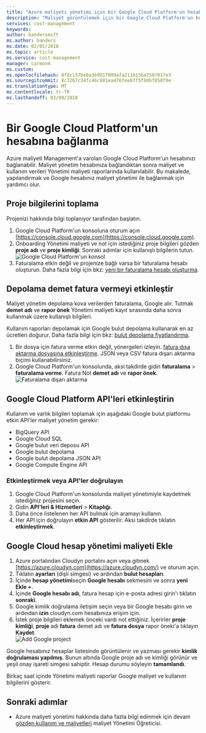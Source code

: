 ```yaml
---
title: "Azure maliyeti yönetimi için bir Google Cloud Platform'un hesabı bağlama | Microsoft Docs"
description: "Maliyet görüntülemek için bir Google Cloud Platform'un hesap bağlanın ve kullanım verilerini maliyet Yönetimi'nde repots."
services: cost-management
keywords: 
author: bandersmsft
ms.author: banders
ms.date: 02/05/2018
ms.topic: article
ms.service: cost-management
manager: carmonm
ms.custom: 
ms.openlocfilehash: 8f8c157be0a369817099afa211015ba7587017e3
ms.sourcegitcommit: 8c3267c34fc46c681ea476fee87f5fb0bf858f9e
ms.translationtype: MT
ms.contentlocale: tr-TR
ms.lasthandoff: 03/09/2018
---
```

# <a name="connect-a-google-cloud-platform-account"></a>Bir Google Cloud Platform'un hesabına bağlanma

Azure maliyeti Management'a varolan Google Cloud Platform'un hesabınızı bağlanabilir. Maliyet yönetim hesabınıza bağlandıktan sonra maliyet ve kullanım verileri Yönetimi maliyeti raporlarında kullanılabilir. Bu makalede, yapılandırmak ve Google hesabınız maliyet yönetimi ile bağlanmak için yardımcı olur.

## <a name="collect-project-information"></a>Proje bilgilerini toplama

Projenizi hakkında bilgi toplanıyor tarafından başlatın.

1. Google Cloud Platform'un konsoluna oturum açın [https://console.cloud.google.com](https://console.cloud.google.com).
2. Onboarding Yönetimi maliyeti ve not için istediğiniz proje bilgileri gözden **proje adı** ve **proje kimliği**. Sonraki adımlar için kullanışlı bilgilerin tutun.  
    ![Google Cloud Platform'un konsol](./media/connect-google-account/gcp-console01.png)
3. Faturalama etkin değil ve projenize bağlı varsa bir faturalama hesabı oluşturun. Daha fazla bilgi için bkz: [yeni bir faturalama hesabı oluşturma](https://cloud.google.com/billing/docs/how-to/manage-billing-account#create\_a\_new\_billing\_account).

## <a name="enable-storage-bucket-billing-export"></a>Depolama demet fatura vermeyi etkinleştir

Maliyet yönetim depolama kova verilerden faturalama, Google alır. Tutmak **demet adı** ve **rapor önek** Yönetimi maliyeti kayıt sırasında daha sonra kullanmak üzere kullanışlı bilgileri.

Kullanım raporları depolamak için Google bulut depolama kullanarak en az ücretleri doğurur. Daha fazla bilgi için bkz: [bulut depolama fiyatlandırma](https://cloud.google.com/storage/pricing).

1. Bir dosya için fatura verme etkin değil, yönergeleri izleyin. [fatura dışa aktarma dosyasına etkinleştirme](https://cloud.google.com/billing/docs/how-to/export-data-file#how_to_enable_billing_export_to_a_file). JSON veya CSV fatura dışarı aktarma biçimi kullanabilirsiniz.
2. Google Cloud Platform'un konsolunda, aksi takdirde gidin **faturalama** > **faturalama verme**. Fatura Not **demet adı** ve **rapor önek**.  
    ![Faturalama dışarı aktarma](./media/connect-google-account/billing-export.png)

## <a name="enable-google-cloud-platform-apis"></a>Google Cloud Platform API'leri etkinleştirin

Kullanım ve varlık bilgileri toplamak için aşağıdaki Google bulut platformu etkin API'ler maliyet yönetim gerekir:

- BigQuery API
- Google Cloud SQL
- Google bulut veri deposu API
- Google bulut depolama
- Google bulut depolama JSON API
- Google Compute Engine API

### <a name="enable-or-verify-apis"></a>Etkinleştirmek veya API'ler doğrulayın

1. Google Cloud Platform'un konsolunda maliyet yönetimiyle kaydetmek istediğiniz projesini seçin.
2. Gidin **API'leri & Hizmetleri** > **Kitaplığı**.
3. Daha önce listelenen her API bulmak için aramayı kullanın.
4. Her API için doğrulayın **etkin API** gösterilir. Aksi takdirde tıklatın **etkinleştirmek**.

## <a name="add-a-google-cloud-account-to-cost-management"></a>Google Cloud hesap yönetimi maliyeti Ekle

1. Azure portalından Cloudyn portalını açın veya gitmek [https://azure.cloudyn.com](https://azure.cloudyn.com/) ve oturum açın.
2. Tıklatın **ayarları** (dişli simgesi) ve ardından **bulut hesapları**.
3. İçinde **hesap yönetimi**seçin **Google hesabı** sekmesini ve sonra **yeni Ekle +**.
4. İçinde **Google hesabı adı**, fatura hesap için e-posta adresi girin'ı tıklatın **sonraki**.
5. Google kimlik doğrulama iletişim seçin veya bir Google hesabı girin ve ardından **izin** cloudyn.com hesabınıza erişim için.
6. İstek proje bilgileri eklemek önceki vardı not ettiğiniz. İçerirler **proje kimliği**, **proje** adı **fatura** demet adı ve **fatura dosya** rapor öneki'a tıklayın  **Kaydet**.  
    ![Add Google project](./media/connect-google-account/add-project.png)

Google hesabınız hesaplar listesinde görüntülenir ve yazması gerekir **kimlik doğrulaması yapılmış**. Bunun altında Google proje adı ve kimliği görünür ve yeşil onay işareti simgesi sahiptir. Hesap durumu söyleyin **tamamlandı**.

Birkaç saat içinde Yönetimi maliyeti raporlar Google maliyet ve kullanım bilgilerini gösterir.

## <a name="next-steps"></a>Sonraki adımlar

- Azure maliyeti yönetimi hakkında daha fazla bilgi edinmek için devam [gözden kullanım ve maliyetleri](./tutorial-review-usage.md) maliyet Yönetimi Öğreticisi.
